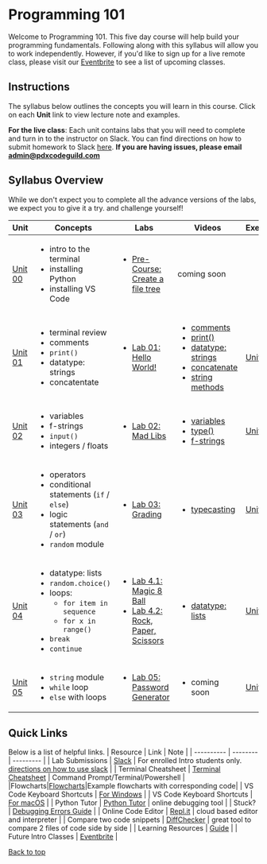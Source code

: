 # <a id="top"></a>Programming 101

Welcome to Programming 101. This five day course will help build your programming fundamentals. Following along with this syllabus will allow you to work independently. However, if you'd like to sign up for a live remote class, please visit our [Eventbrite](https://www.eventbrite.com/o/pdx-code-guild-17959456298) to see a list of upcoming classes.

## Instructions

The syllabus below outlines the concepts you will learn in this course. Click on each **Unit** link to view lecture note and examples.

**For the live class**: Each unit contains labs that you will need to complete and turn in to the instructor on Slack. You can find directions on how to submit homework to Slack [here](/docs/slack.md). **If you are having issues, please email admin@pdxcodeguild.com**

## Syllabus Overview

While we don't expect you to complete all the advance versions of the labs, we expect you to give it a try. and challenge yourself!

| Unit                        | Concepts                                                                                                                                                                              | Labs                                                                                                                  | Videos                                                                                                                                                                                                                                                                                                                                                                                                                      | Exercises                     |
| --------------------------- | ------------------------------------------------------------------------------------------------------------------------------------------------------------------------------------- | --------------------------------------------------------------------------------------------------------------------- | --------------------------------------------------------------------------------------------------------------------------------------------------------------------------------------------------------------------------------------------------------------------------------------------------------------------------------------------------------------------------------------------------------------------------- | ----------------------------- |
| [Unit 00](/units/unit-0.md) | <ul><li>intro to the terminal</li> <li>installing Python</li> <li>installing VS Code</li></ul>                                                                                        | <ul><li>[Pre-Course: Create a file tree](/practice/unit_0/exercise_1.md) </li></ul>                                   | coming soon                                                                                                                                                                                                                                                                                                                                                                                                                 |                               |
| [Unit 01](/units/unit-1.md) | <ul><li>terminal review</li> <li>comments</li> <li>`print()`</li> <li>datatype: strings</li> <li>concatentate</li>                                                                    | <ul><li>[Lab 01: Hello World!](/labs/hello.md)</li></ul>                                                              | <ul> <li><a href="https://youtu.be/YKRYs8QDWZQ" target="_blank">comments</a></li> <li><a href="https://youtu.be/KmSPjRxr4GA" target="_blank">print()</a></li> <li><a href="https://youtu.be/wbLLxCEQ2do" target="_blank">datatype: strings</a></li> <li><a href="https://youtu.be/7Fq19HrS9wA" target="_blank">concatenate</a></li> <li><a href="https://youtu.be/BDaZMU3iuKw" target="_blank">string methods</a></li></ul> | [Unit 01 ](/practice/unit_1/) |
| [Unit 02](/units/unit-2.md) | <ul><li>variables</li> <li>f-strings</li> <li>`input()`</li> <li>integers / floats</li>                                                                                               | <ul> <li>[Lab 02: Mad Libs](/labs/madlibs.md)</li> </ul>                                                              | <ul> <li><a target="_blank" href="https://youtu.be/ft0vAxHnkGw">variables</a></li> <li><a target="_blank" href="https://youtu.be/xfYXx2zBYJo">type()</a></li> <li><a href="https://youtu.be/s-3SyF9wZqY" target="_blank">f-strings</a></li></ul>                                                                                                                                                                            | [Unit 02 ](/practice/unit_2)  |
| [Unit 03](/units/unit-3.md) | <ul><li>operators</li> <li>conditional statements (`if` / `else`)</li> <li>logic statements (`and` / `or`)</li><li>`random` module</li> </ul>                                         | <ul><li>[Lab 03: Grading](/labs/grading.md)</li> </ul>                                                                | <ul><li><a target="_blank" href="https://youtu.be/yljHWm1shiE">typecasting</a></li></li>                                                                                                                                                                                                                                                                                                                                    | [Unit 03 ](/practice/unit_3/) |
| [Unit 04](/units/unit-4.md) | <ul><li>datatype: lists</li> <li>`random.choice()`</li> <li>loops: <ul><li>`for item in sequence`</li><li>`for x in range()`</li></ul></li> <li>`break`</li> <li>`continue`</li></ul> | <ul><li>[Lab 4.1: Magic 8 Ball](/labs/magic-8-ball.md) </li> <li>[Lab 4.2: Rock, Paper, Scissors](/labs/rps.md) </ul> | <ul><li><a href="https://youtu.be/TjQv--wrc3o" target="_blank">datatype: lists</a></li></ul>                                                                                                                                                                                                                                                                                                                                | [Unit 04 ](/practice/unit_4)  |
| [Unit 05](/units/unit-5.md) | <ul><li>`string` module</li> <li>`while` loop</li> <li>`else` with loops</li></ul>                                                                                                    | <ul><li>[Lab 05: Password Generator](/labs/password_generator.md)</li> </ul>                                          | <ul><li>coming soon</ul></li>                                                                                                                                                                                                                                                                                                                                                                                               | [Unit 05 ](/practice/unit_5/) |

## Quick Links

Below is a list of helpful links.
| Resource | Link | Note |
| ---------- | -------- | --------- |
| Lab Submissions | [Slack](https://app.slack.com/client/TH5A28SJ0/CH6DE8QK1) | For enrolled Intro students only. [directions on how to use slack](/docs/slack.md) |
| Terminal Cheatsheet | [Terminal Cheatsheet](/docs/terminal_cheatsheet.md) | Command Prompt/Terminal/Powershell |
|Flowcharts|[Flowcharts](/docs/flowcharts/)|Example flowcharts with corresponding code|
| VS Code Keyboard Shortcuts | [For Windows](https://code.visualstudio.com/shortcuts/keyboard-shortcuts-windows.pdf) |
| VS Code Keyboard Shortcuts | [For macOS](https://code.visualstudio.com/shortcuts/keyboard-shortcuts-macos.pdf) |
| Python Tutor | [Python Tutor](http://pythontutor.com/visualize.html#mode=edit) | online debugging tool |
| Stuck? | [Debugging Errors Guide](https://github.com/PdxCodeGuild/IntroToProgramming/blob/master/documentation/troubleshooting.md) |
| Online Code Editor | [Repl.it](https://repl.it) | cloud based editor and interpreter |
| Compare two code snippets | [DiffChecker](https://www.diffchecker.com/) | great tool to compare 2 files of code side by side |
| Learning Resources | [Guide](https://github.com/PdxCodeGuild/IntroToProgramming/blob/master/documentation/resources.md) | | Future Intro Classes | [Eventbrite](https://www.eventbrite.com/o/pdx-code-guild-17959456298) |

[Back to top](#top)
